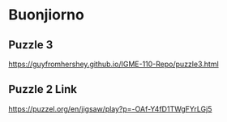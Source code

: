 # Buonjiorno

## Puzzle 3
https://guyfromhershey.github.io/IGME-110-Repo/puzzle3.html

## Puzzle 2 Link
https://puzzel.org/en/jigsaw/play?p=-OAf-Y4fD1TWgFYrLGj5
